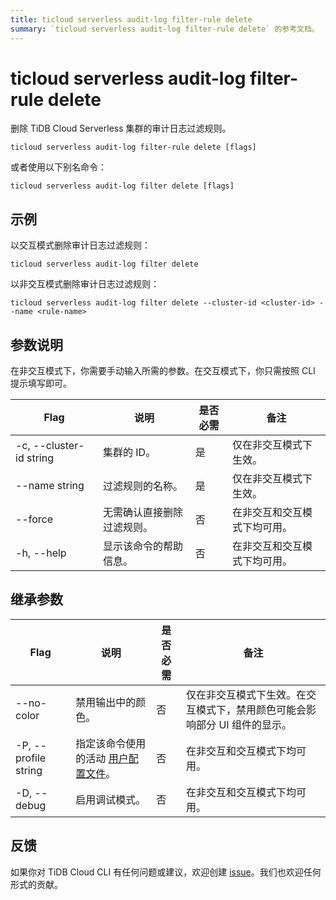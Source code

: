 ```yaml
---
title: ticloud serverless audit-log filter-rule delete
summary: `ticloud serverless audit-log filter-rule delete` 的参考文档。
---
```


# ticloud serverless audit-log filter-rule delete

删除 TiDB Cloud Serverless 集群的审计日志过滤规则。

```shell
ticloud serverless audit-log filter-rule delete [flags]
```

或者使用以下别名命令：

```shell
ticloud serverless audit-log filter delete [flags]
```

## 示例

以交互模式删除审计日志过滤规则：

```shell
ticloud serverless audit-log filter delete
```

以非交互模式删除审计日志过滤规则：

```shell
ticloud serverless audit-log filter delete --cluster-id <cluster-id> --name <rule-name>
```

## 参数说明

在非交互模式下，你需要手动输入所需的参数。在交互模式下，你只需按照 CLI 提示填写即可。

| Flag                    | 说明                                               | 是否必需 | 备注                                               |
|-------------------------|----------------------------------------------------|----------|----------------------------------------------------|
| -c, --cluster-id string | 集群的 ID。                                        | 是       | 仅在非交互模式下生效。                            |
| --name string           | 过滤规则的名称。                                   | 是       | 仅在非交互模式下生效。                            |
| --force                 | 无需确认直接删除过滤规则。                         | 否       | 在非交互和交互模式下均可用。                      |
| -h, --help              | 显示该命令的帮助信息。                             | 否       | 在非交互和交互模式下均可用。                      |

## 继承参数

| Flag                 | 说明                                                                                  | 是否必需 | 备注                                                                                   |
|----------------------|---------------------------------------------------------------------------------------|----------|----------------------------------------------------------------------------------------|
| --no-color           | 禁用输出中的颜色。                                                                    | 否       | 仅在非交互模式下生效。在交互模式下，禁用颜色可能会影响部分 UI 组件的显示。             |
| -P, --profile string | 指定该命令使用的活动 [用户配置文件](/tidb-cloud/cli-reference.md#user-profile)。      | 否       | 在非交互和交互模式下均可用。                                                          |
| -D, --debug          | 启用调试模式。                                                                        | 否       | 在非交互和交互模式下均可用。                                                          |

## 反馈

如果你对 TiDB Cloud CLI 有任何问题或建议，欢迎创建 [issue](https://github.com/tidbcloud/tidbcloud-cli/issues/new/choose)。我们也欢迎任何形式的贡献。